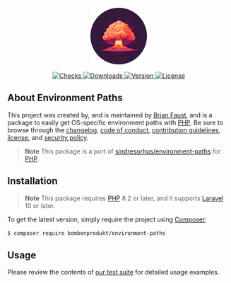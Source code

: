 <p align="center">
    <a href="https://bombenprodukt.com" target="_blank">
        <img src="https://raw.githubusercontent.com/BombenProdukt/assets/main/logo-text.svg" width="128" alt="BombenProdukt Logo" />
    </a>
</p>

<p align="center">
    <a href="https://github.com/faustbrian/environment-paths/actions">
        <img src="https://badge.sh/github/check-runs/BombenProdukt/environment-paths" alt="Checks" />
    </a>
    <a href="https://packagist.org/packages/bombenprodukt/environment-paths">
        <img src="https://badge.sh/packagist/downloads/BombenProdukt/environment-paths" alt="Downloads" />
    </a>
    <a href="https://packagist.org/packages/bombenprodukt/environment-paths">
        <img src="https://badge.sh/packagist/version/BombenProdukt/environment-paths" alt="Version" />
    </a>
    <a href="https://packagist.org/packages/bombenprodukt/environment-paths">
        <img src="https://badge.sh/packagist/license/BombenProdukt/environment-paths" alt="License" />
    </a>
</p>

## About Environment Paths

This project was created by, and is maintained by [Brian Faust](https://github.com/faustbrian), and is a package to easily get OS-specific environment paths with [PHP](https://www.php.net/). Be sure to browse through the [changelog](CHANGELOG.md), [code of conduct](.github/CODE_OF_CONDUCT.md), [contribution guidelines](.github/CONTRIBUTING.md), [license](LICENSE), and [security policy](.github/SECURITY.md).

> **Note**
> This package is a port of [sindresorhus/environment-paths](https://github.com/sindresorhus/environment-paths) for [PHP](https://www.php.net/).

## Installation

> **Note**
> This package requires [PHP](https://www.php.net/) 8.2 or later, and it supports [Laravel](https://laravel.com/) 10 or later.

To get the latest version, simply require the project using [Composer](https://getcomposer.org/):

```bash
$ composer require bombenprodukt/environment-paths
```

## Usage

Please review the contents of [our test suite](/tests) for detailed usage examples.
